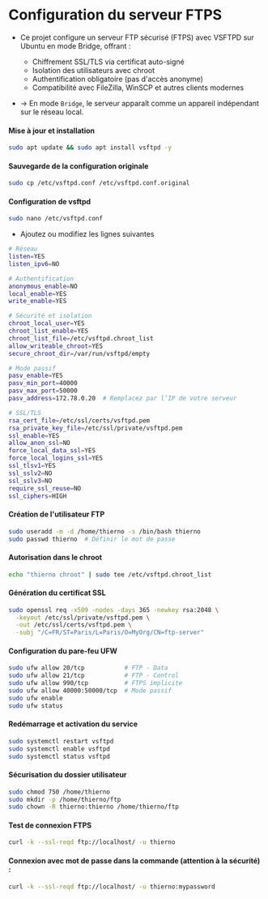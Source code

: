 # Configuration du serveur FTPS

- Ce projet configure un serveur FTP sécurisé (FTPS) avec VSFTPD sur Ubuntu en mode Bridge, offrant :

  - Chiffrement SSL/TLS via certificat auto-signé
  - Isolation des utilisateurs avec chroot
  - Authentification obligatoire (pas d'accès anonyme)
  - Compatibilité avec FileZilla, WinSCP et autres clients modernes

- → En mode `Bridge`, le serveur apparaît comme un appareil indépendant sur le réseau local.

#### Mise à jour et installation

```sh
sudo apt update && sudo apt install vsftpd -y
```

#### Sauvegarde de la configuration originale

```sh
sudo cp /etc/vsftpd.conf /etc/vsftpd.conf.original
```

#### Configuration de vsftpd

```sh
sudo nano /etc/vsftpd.conf
```

- Ajoutez ou modifiez les lignes suivantes

```sh
# Réseau
listen=YES
listen_ipv6=NO

# Authentification
anonymous_enable=NO
local_enable=YES
write_enable=YES

# Sécurité et isolation
chroot_local_user=YES
chroot_list_enable=YES
chroot_list_file=/etc/vsftpd.chroot_list
allow_writeable_chroot=YES
secure_chroot_dir=/var/run/vsftpd/empty

# Mode passif
pasv_enable=YES
pasv_min_port=40000
pasv_max_port=50000
pasv_address=172.78.0.20  # Remplacez par l’IP de votre serveur

# SSL/TLS
rsa_cert_file=/etc/ssl/certs/vsftpd.pem
rsa_private_key_file=/etc/ssl/private/vsftpd.pem
ssl_enable=YES
allow_anon_ssl=NO
force_local_data_ssl=YES
force_local_logins_ssl=YES
ssl_tlsv1=YES
ssl_sslv2=NO
ssl_sslv3=NO
require_ssl_reuse=NO
ssl_ciphers=HIGH
```

#### Création de l'utilisateur FTP

```sh
sudo useradd -m -d /home/thierno -s /bin/bash thierno
sudo passwd thierno  # Définir le mot de passe
```

#### Autorisation dans le chroot

```sh
echo "thierno chroot" | sudo tee /etc/vsftpd.chroot_list
```

#### Génération du certificat SSL

```sh
sudo openssl req -x509 -nodes -days 365 -newkey rsa:2048 \
  -keyout /etc/ssl/private/vsftpd.pem \
  -out /etc/ssl/certs/vsftpd.pem \
  -subj "/C=FR/ST=Paris/L=Paris/O=MyOrg/CN=ftp-server"
```

#### Configuration du pare-feu UFW

```sh
sudo ufw allow 20/tcp           # FTP - Data
sudo ufw allow 21/tcp           # FTP - Control
sudo ufw allow 990/tcp          # FTPS implicite
sudo ufw allow 40000:50000/tcp  # Mode passif
sudo ufw enable
sudo ufw status
```

#### Redémarrage et activation du service

```sh
sudo systemctl restart vsftpd
sudo systemctl enable vsftpd
sudo systemctl status vsftpd
```

#### Sécurisation du dossier utilisateur

```sh
sudo chmod 750 /home/thierno
sudo mkdir -p /home/thierno/ftp
sudo chown -R thierno:thierno /home/thierno/ftp
```

#### Test de connexion FTPS

```sh
curl -k --ssl-reqd ftp://localhost/ -u thierno
```

#### Connexion avec mot de passe dans la commande (attention à la sécurité) :

```sh
curl -k --ssl-reqd ftp://localhost/ -u thierno:mypassword
```
